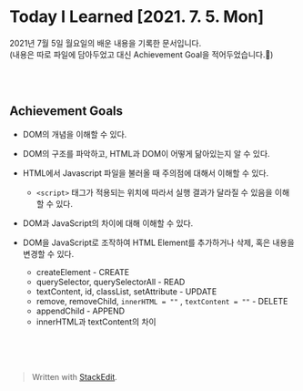 ﻿
# Today I Learned [2021. 7. 5. Mon]


2021년 7월 5일 월요일의 배운 내용을 기록한 문서입니다.  
(내용은 따로 파일에 담아두었고 대신 Achievement Goal을 적어두었습니다.🙂)


<br><br>

## Achievement Goals

-   DOM의 개념을 이해할 수 있다.
-   DOM의 구조를 파악하고, HTML과 DOM이 어떻게 닮아있는지 알 수 있다.
-   HTML에서 Javascript 파일을 불러올 때 주의점에 대해서 이해할 수 있다.
    -   `<script>` 태그가 적용되는 위치에 따라서 실행 결과가 달라질 수 있음을 이해할 수 있다.
   - DOM과 JavaScript의 차이에 대해 이해할 수 있다.


-   DOM을 JavaScript로 조작하여 HTML Element를 추가하거나 삭제, 혹은 내용을 변경할 수 있다.
    -   createElement - CREATE
    -   querySelector, querySelectorAll - READ
    -   textContent, id, classList, setAttribute - UPDATE
    -   remove, removeChild, `innerHTML = ""` , `textContent = ""` - DELETE
    -   appendChild - APPEND
    -   innerHTML과 textContent의 차이


<br><br><br>

> Written with [StackEdit](https://stackedit.io/).
